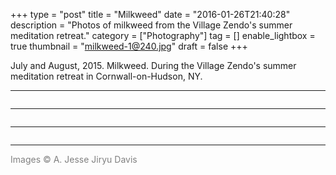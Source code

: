 +++
type = "post"
title = "Milkweed"
date = "2016-01-26T21:40:28"
description = "Photos of milkweed from the Village Zendo's summer meditation retreat."
category = ["Photography"]
tag = []
enable_lightbox = true
thumbnail = "milkweed-1@240.jpg"
draft = false
+++

<p>July and August, 2015. Milkweed. During the Village Zendo's summer meditation retreat in Cornwall-on-Hudson, NY.</p>
<hr />
<p><img alt="" src="milkweed-1.jpg" /></p>
<hr />
<p><img alt="" src="milkweed-2.jpg" /></p>
<hr />
<p><img alt="" src="milkweed-3.jpg" /></p>
<hr />
<p><span style="color: gray">Images &copy; A. Jesse Jiryu Davis</span></p>
